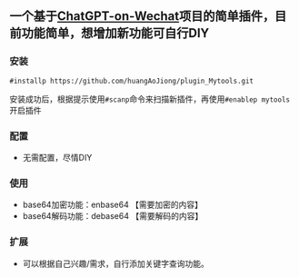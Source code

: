 ## 一个基于[ChatGPT-on-Wechat](https://github.com/zhayujie/chatgpt-on-wechat)**项目的简单插件，目前功能简单，想增加新功能可自行DIY**

### 安装


```
#installp https://github.com/huangAoJiong/plugin_Mytools.git
```

安装成功后，根据提示使用`#scanp`命令来扫描新插件，再使用`#enablep mytools`开启插件


### 配置
* 无需配置，尽情DIY

### 使用
* base64加密功能：enbase64 【需要加密的内容】
* base64解码功能：debase64 【需要解码的内容】



### 扩展
* 可以根据自己兴趣/需求，自行添加关键字查询功能。

